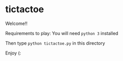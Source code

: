 # tictactoe

Welcome!! 

Requirements to play:
You will need `python 3` installed

Then type `python tictactoe.py` in this directory

Enjoy (:
